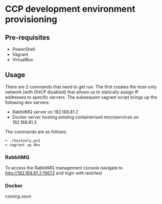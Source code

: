 # CCP development environment provisioning

## Pre-requisites

* PowerShell
* Vagrant
* VirtualBox

## Usage

There are 2 commands that need to get run. The first creates the host-only network (with DHCP disabled) that allows us to statically assign IP addresses to specific servers. The subsequent vagrant script brings up the following dev servers:
* RabbitMQ server on 192.168.81.2
* Docker server hosting existing containerised microservices on 192.168.81.3

The commands are as follows:

    > ./hostonly.ps1
    > vagrant up dev

### RabbitMQ

To access the RabbitMQ management console navigate to http://192.168.81.2:15672 and login with test/test

### Docker

coming soon

